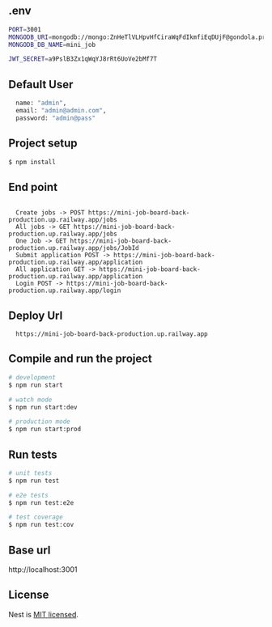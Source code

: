 ## .env

```bash
PORT=3001
MONGODB_URI=mongodb://mongo:ZnHeTlVLHpvHfCiraWqFdIkmfiEqDUjF@gondola.proxy.rlwy.net:21119/mini_job?authSource=admin
MONGODB_DB_NAME=mini_job

JWT_SECRET=a9PslB3Zx1qWqYJ8rRt6UoVe2bMf7T
```

## Default User

```bash
  name: "admin",
  email: "admin@admin.com",
  password: "admin@pass"
```

## Project setup

```bash
$ npm install
```

## End point

```base

  Create jobs -> POST https://mini-job-board-back-production.up.railway.app/jobs
  All jobs -> GET https://mini-job-board-back-production.up.railway.app/jobs
  One Job -> GET https://mini-job-board-back-production.up.railway.app/jobs/JobId
  Submit application POST -> https://mini-job-board-back-production.up.railway.app/application
  All application GET -> https://mini-job-board-back-production.up.railway.app/application
  Login POST -> https://mini-job-board-back-production.up.railway.app/login
```

## Deploy Url

```base
  https://mini-job-board-back-production.up.railway.app
```

## Compile and run the project

```bash
# development
$ npm run start

# watch mode
$ npm run start:dev

# production mode
$ npm run start:prod
```

## Run tests

```bash
# unit tests
$ npm run test

# e2e tests
$ npm run test:e2e

# test coverage
$ npm run test:cov
```

## Base url

http://localhost:3001

## License

Nest is [MIT licensed](https://github.com/nestjs/nest/blob/master/LICENSE).

